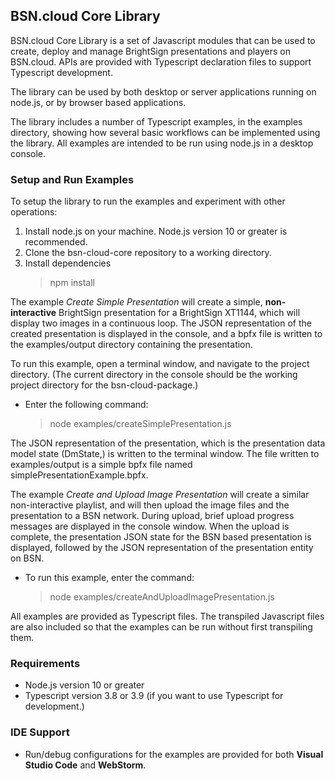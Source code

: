 ## BSN.cloud Core Library

BSN.cloud Core Library is a set of Javascript modules that can be used to create, deploy and manage BrightSign presentations and players on BSN.cloud. APIs are provided with Typescript declaration files to support Typescript development.

The library can be used by both desktop or server applications running on node.js, or by browser based applications.

The library includes a number of Typescript examples, in the examples directory, showing how several basic workflows can be implemented using the library. All examples are intended to be run using node.js in a desktop console.

### Setup and Run Examples

To setup the library to run the examples and experiment with other operations:
1. Install node.js on your machine. Node.js version 10 or greater is recommended.
2. Clone the bsn-cloud-core repository to a working directory.
3. Install dependencies
    > npm install

The example *Create Simple Presentation* will create a simple, **non-interactive** BrightSign presentation for a BrightSign XT1144, which will display two images in a continuous loop. The JSON representation of the created presentation is displayed in the console, and a bpfx file is written to the examples/output directory containing the presentation.

To run this example, open a terminal window, and navigate to the project directory. (The current directory in the console should be the working project directory for the bsn-cloud-package.)
- Enter the following command:
    > node examples/createSimplePresentation.js

The JSON representation of the presentation, which is the presentation data model state (DmState,) is written to the terminal window. The file written to examples/output is a simple bpfx file named simplePresentationExample.bpfx.

The example *Create and Upload Image Presentation* will create a similar non-interactive playlist, and will then upload the image files and the presentation to a BSN network. During upload, brief upload progress messages are displayed in the console window. When the upload is complete, the presentation JSON state for the BSN based presentation is displayed, followed by the JSON representation of the presentation entity on BSN.

- To run this example, enter the command:
    > node examples/createAndUploadImagePresentation.js

All examples are provided as Typescript files. The transpiled Javascript files are also included so that the examples can be run without first transpiling them.

### Requirements
- Node.js version 10 or greater
- Typescript version 3.8 or 3.9 (if you want to use Typescript for development.)

### IDE Support
- Run/debug configurations for the examples are provided for both **Visual Studio Code** and **WebStorm**.

